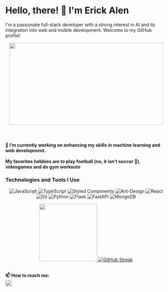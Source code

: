 # Hello, there! 👋 I'm Erick Alen

I'm a passionate full-stack developer with a strong interest in AI and its integration into web and mobile development. Welcome to my GitHub profile!

<div align="center">
  <img src="https://media.giphy.com/media/MC6eSuC3yypCU/giphy.gif" width="480" height="257" frameBorder="0" class="giphy-embed" allowFullScreen/>
</div>
<br/>
<br/>

<h4>
    🔭 I’m currently working on enhancing my skills in machine learning and web development.
    <br/>
    <br><strong>My favorites hobbies are to play football (no, it isn't soccer 🥴), videogames and do gym workouts</strong>
</h4>
  
### Technologies and Tools I Use
<div align="center">
  
![JavaScript](https://img.shields.io/badge/javascript-%23323330.svg?style=for-the-badge&logo=javascript&logoColor=%23F7DF1E)
![TypeScript](https://img.shields.io/badge/typescript-%23007ACC.svg?style=for-the-badge&logo=typescript&logoColor=white)
![Styled Components](https://img.shields.io/badge/styled--components-DB7093?style=for-the-badge&logo=styled-components&logoColor=white)
![Ant-Design](https://img.shields.io/badge/-AntDesign-%230170FE?style=for-the-badge&logo=ant-design&logoColor=white)
![React](https://img.shields.io/badge/react-%2320232a.svg?style=for-the-badge&logo=react&logoColor=%2361DAFB)
<br/>
![Git](https://img.shields.io/badge/git-%23F05033.svg?style=for-the-badge&logo=git&logoColor=white)
![Python](https://img.shields.io/badge/python-3670A0?style=for-the-badge&logo=python&logoColor=ffdd54)
![Flask](https://img.shields.io/badge/flask-%23000.svg?style=for-the-badge&logo=flask&logoColor=white)
![FastAPI](https://img.shields.io/badge/FastAPI-005571?style=for-the-badge&logo=fastapi)
![MongoDB](https://img.shields.io/badge/MongoDB-%234ea94b.svg?style=for-the-badge&logo=mongodb&logoColor=white)

</div>
<div align="center">
  <a href="https://github.com/Erick-Alen">
    <img loading="lazy" height="180em" src="https://github-readme-stats.vercel.app/api/top-langs/?username=Erick-Alen&layout=compact&langs_count=7&theme=dracula"/>
  </a>
  <a href="https://streak-stats.demolab.com/?user=Erick-Alen&theme=highcontrast">
    <img src="https://streak-stats.demolab.com/?user=Erick-Alen&theme=highcontrast" alt="GitHub Streak" />
  </a>
</div>

  <br><strong>📫 How to reach me:</strong><br/>
    <a href="https://www.linkedin.com/in/erick-alen/"><img align="left" src="https://raw.githubusercontent.com/yushi1007/yushi1007/main/images/linkedin.svg" alt="Yu Shi | LinkedIn" width="21px"/></a>


